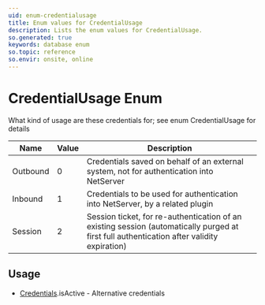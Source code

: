 ```yaml
---
uid: enum-credentialusage
title: Enum values for CredentialUsage
description: Lists the enum values for CredentialUsage.
so.generated: true
keywords: database enum
so.topic: reference
so.envir: onsite, online
---
```


# CredentialUsage Enum

What kind of usage are these credentials for; see enum CredentialUsage for details

| Name | Value | Description |
|------|-------|-------------|
|Outbound|0|Credentials saved on behalf of an external system, not for authentication into NetServer|
|Inbound|1|Credentials to be used for authentication into NetServer, by a related plugin|
|Session|2|Session ticket, for re-authentication of an existing session (automatically purged at first full authentication after validity expiration)|

## Usage

* [Credentials](../credentials.md).isActive - Alternative credentials
